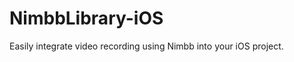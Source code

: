 NimbbLibrary-iOS
================

Easily integrate video recording using Nimbb into your iOS project.
